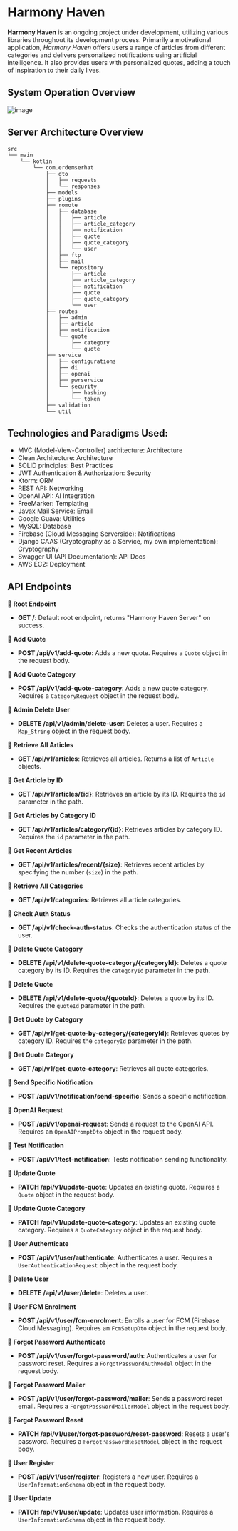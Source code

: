 # **Harmony Haven**

**Harmony Haven** is an ongoing project under development, utilizing various libraries throughout its development process. Primarily a motivational application, *Harmony Haven* offers users a range of articles from different categories and delivers personalized notifications using artificial intelligence. It also provides users with personalized quotes, adding a touch of inspiration to their daily lives.

## System Operation Overview

![image](https://github.com/erdemserhat/HarmonyHavenAndroidClient/assets/116950260/b02ad5f5-0154-48bf-a813-33b750f34397)



## Server Architecture Overview


```plaintext
src
└── main
    └── kotlin
        └── com.erdemserhat
            ├── dto
            │   ├── requests
            │   └── responses
            ├── models
            ├── plugins
            ├── romote
            │   ├── database
            │   │   ├── article
            │   │   ├── article_category
            │   │   ├── notification
            │   │   ├── quote
            │   │   ├── quote_category
            │   │   └── user
            │   ├── ftp
            │   ├── mail
            │   └── repository
            │       ├── article
            │       ├── article_category
            │       ├── notification
            │       ├── quote
            │       ├── quote_category
            │       └── user
            ├── routes
            │   ├── admin
            │   ├── article
            │   ├── notification
            │   └── quote
            │       ├── category
            │       └── quote
            ├── service
            │   ├── configurations
            │   ├── di
            │   ├── openai
            │   ├── pwrservice
            │   └── security
            │       ├── hashing
            │       └── token
            ├── validation
            └── util
```

## Technologies and Paradigms Used:

- MVC (Model-View-Controller) architecture: Architecture
- Clean Architecture: Architecture
- SOLID principles: Best Practices
- JWT Authentication & Authorization: Security
- Ktorm: ORM
- REST API: Networking
- OpenAI API: AI Integration
- FreeMarker: Templating
- Javax Mail Service: Email
- Google Guava: Utilities
- MySQL: Database
- Firebase (Cloud Messaging Serverside): Notifications
- Django CAAS (Cryptography as a Service, my own implementation): Cryptography
- Swagger UI (API Documentation): API Docs
- AWS EC2: Deployment


## API Endpoints

📡 **Root Endpoint**
- **GET /**: Default root endpoint, returns "Harmony Haven Server" on success.

📡 **Add Quote**
- **POST /api/v1/add-quote**: Adds a new quote. Requires a `Quote` object in the request body.

📡 **Add Quote Category**
- **POST /api/v1/add-quote-category**: Adds a new quote category. Requires a `CategoryRequest` object in the request body.

📡 **Admin Delete User**
- **DELETE /api/v1/admin/delete-user**: Deletes a user. Requires a `Map_String` object in the request body.

📡 **Retrieve All Articles**
- **GET /api/v1/articles**: Retrieves all articles. Returns a list of `Article` objects.

📡 **Get Article by ID**
- **GET /api/v1/articles/{id}**: Retrieves an article by its ID. Requires the `id` parameter in the path.

📡 **Get Articles by Category ID**
- **GET /api/v1/articles/category/{id}**: Retrieves articles by category ID. Requires the `id` parameter in the path.

📡 **Get Recent Articles**
- **GET /api/v1/articles/recent/{size}**: Retrieves recent articles by specifying the number (`size`) in the path.

📡 **Retrieve All Categories**
- **GET /api/v1/categories**: Retrieves all article categories.

📡 **Check Auth Status**
- **GET /api/v1/check-auth-status**: Checks the authentication status of the user.

📡 **Delete Quote Category**
- **DELETE /api/v1/delete-quote-category/{categoryId}**: Deletes a quote category by its ID. Requires the `categoryId` parameter in the path.

📡 **Delete Quote**
- **DELETE /api/v1/delete-quote/{quoteId}**: Deletes a quote by its ID. Requires the `quoteId` parameter in the path.

📡 **Get Quote by Category**
- **GET /api/v1/get-quote-by-category/{categoryId}**: Retrieves quotes by category ID. Requires the `categoryId` parameter in the path.

📡 **Get Quote Category**
- **GET /api/v1/get-quote-category**: Retrieves all quote categories.

📡 **Send Specific Notification**
- **POST /api/v1/notification/send-specific**: Sends a specific notification.

📡 **OpenAI Request**
- **POST /api/v1/openai-request**: Sends a request to the OpenAI API. Requires an `OpenAIPromptDto` object in the request body.

📡 **Test Notification**
- **POST /api/v1/test-notification**: Tests notification sending functionality.

📡 **Update Quote**
- **PATCH /api/v1/update-quote**: Updates an existing quote. Requires a `Quote` object in the request body.

📡 **Update Quote Category**
- **PATCH /api/v1/update-quote-category**: Updates an existing quote category. Requires a `QuoteCategory` object in the request body.

📡 **User Authenticate**
- **POST /api/v1/user/authenticate**: Authenticates a user. Requires a `UserAuthenticationRequest` object in the request body.

📡 **Delete User**
- **DELETE /api/v1/user/delete**: Deletes a user.

📡 **User FCM Enrolment**
- **POST /api/v1/user/fcm-enrolment**: Enrolls a user for FCM (Firebase Cloud Messaging). Requires an `FcmSetupDto` object in the request body.

📡 **Forgot Password Authenticate**
- **POST /api/v1/user/forgot-password/auth**: Authenticates a user for password reset. Requires a `ForgotPasswordAuthModel` object in the request body.

📡 **Forgot Password Mailer**
- **POST /api/v1/user/forgot-password/mailer**: Sends a password reset email. Requires a `ForgotPasswordMailerModel` object in the request body.

📡 **Forgot Password Reset**
- **PATCH /api/v1/user/forgot-password/reset-password**: Resets a user's password. Requires a `ForgotPasswordResetModel` object in the request body.

📡 **User Register**
- **POST /api/v1/user/register**: Registers a new user. Requires a `UserInformationSchema` object in the request body.

📡 **User Update**
- **PATCH /api/v1/user/update**: Updates user information. Requires a `UserInformationSchema` object in the request body.



